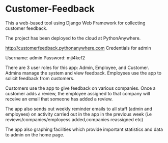 # Customer-Feedback

This a web-based tool using Django Web Framework for collecting customer feedback.

The project has been deployed to the cloud at PythonAnywhere. 

http://customerfeedback.pythonanywhere.com
Credentials for admin

Username: admin
Password: mji4kef2

There are 3 user roles for this app: Admin, Employee, and Customer. Admins manage the
system and view feedback. Employees use the app to solicit feedback from customers. 

Customers use the app to give feedback on various companies.
Once a customer adds a review, the employee assigned to that company will receive an email that someone has added a review.

The app also sends out weekly reminder emails to all staff (admin and employees) on activity carried out in the app in the previous week (i.e reviews/companies/employess added,companies reassigned etc)

The app also graphing facilities which provide important statistics and data to admin on the home page.


